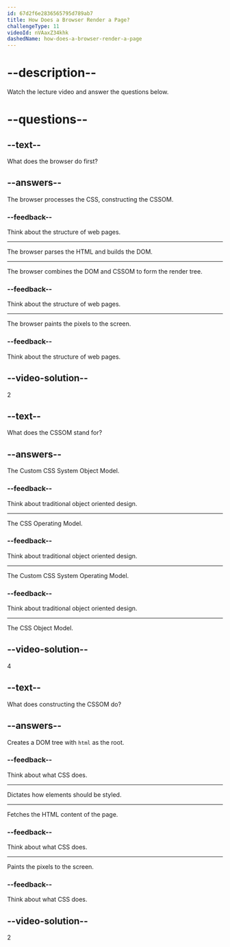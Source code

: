 ```yaml
---
id: 67d2f6e2836565795d789ab7
title: How Does a Browser Render a Page?
challengeType: 11
videoId: nVAaxZ34khk
dashedName: how-does-a-browser-render-a-page
---
```


# --description--

Watch the lecture video and answer the questions below.

# --questions--

## --text--

What does the browser do first?

## --answers--

The browser processes the CSS, constructing the CSSOM.

### --feedback--

Think about the structure of web pages.

---

The browser parses the HTML and builds the DOM.

---

The browser combines the DOM and CSSOM to form the render tree.

### --feedback--

Think about the structure of web pages.

---

The browser paints the pixels to the screen.

### --feedback--

Think about the structure of web pages.

## --video-solution--

2

## --text--

What does the CSSOM stand for?

## --answers--

The Custom CSS System Object Model.

### --feedback--

Think about traditional object oriented design.

---

The CSS Operating Model.

### --feedback--

Think about traditional object oriented design.

---

The Custom CSS System Operating Model.

### --feedback--

Think about traditional object oriented design.

---

The CSS Object Model.

## --video-solution--

4

## --text--

What does constructing the CSSOM do?

## --answers--

Creates a DOM tree with `html` as the root.

### --feedback--

Think about what CSS does.

---

Dictates how elements should be styled.

---

Fetches the HTML content of the page.

### --feedback--

Think about what CSS does.

---

Paints the pixels to the screen.

### --feedback--

Think about what CSS does.

## --video-solution--

2
